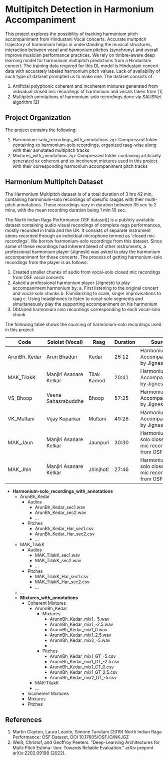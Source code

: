 # Multipitch Detection in Harmonium Accompaniment
This project explores the possibility of tracking harmonium pitch accompaniment from Hindustani Vocal concerts. Accurate multpitch trajectory of harmonium helps in understanding the musical structures, interaction between vocal and harmonium pitches (synchrony) and overall improve musician performance practices. We rely on timbre-aware deep learning model for harmonium multipitch predictions from a Hindustani concert. The training data required for this DL model is Hindustani concert data with accurately labeled harmonium pitch values. Lack of availability of such type of dataset prompted us to make one. The dataset consists of:
1. Artificial polyphonic coherent and incoherent mixtures generated from individual closed mic recordings of harmonium and vocals taken from [1]
2. Multipitch annotations of harmonium-solo recordings done via SAUSNet algorithm [2]

## Project Organization
The project contains the following:
1. Harmonium-solo_recordings_with_annotations.zip: Compressed folder containing xx harmonium-solo recordings, organized raag-wise along with their annotated multipitch tracks
2. Mixtures_with_annotations.zip: Compressed folder containing artificially generated xx coherent and xx incoherent mixtures used in this project with their corresponding harmonium accompaniment pitch tracks

## Harmonium Multipitch Dataset
The Harmonium Multipitch dataset is of a total duration of 3 hrs 42 min, containing harmonium-solo recordings of specific raagas with their multi-pitch annotations. These recordings
vary in duration between 35 sec to 2 mins, with the mean recording duration being 1 min 10 sec.

The North Indian Raga Performance OSF dataset[] is a publicly available dataset containing audio-visual recordings of complete raga performances, mostly recorded in India and the UK. It consists of separate instrument stems recorded through an individual microphone termed as 'closed mic recordings'. We borrow harmonium-solo recordings from this dataset. Since some of these recordings had inherent bleed of other instruments, a professional harmonium player (Jignesh) was asked to play the harmonium accompaniment for those concerts. The process of getting harmonium-solo recordings from the player is as follows:
1. Created smaller chunks of audio from vocal-solo closed mic recordings from OSF vocal concerts
2. Asked a professional harmonium player (Jignesh) to play accompaniment harmonium by:
  a. First listening to the original concert and vocal-solo chunks 
  b. Familiarizing to scale, singer improvisations to raag
  c. Using headphones to listen to vocal-solo segments and simultaneously play the supporting accompaniment on his harmonium
3. Obtained harmonium solo recordings corresponding to each vocal-solo chunk

The following table shows the sourcing of harmonium-solo recordings used in this project:

| Code | Soloist (Vocal) | Raag | Duration  | Source | Link to Concert Audio |
| ------------- | ------------- | ------------- | ------------- | ------------- | ------------- |
| ArunBh_Kedar | Arun Bhaduri  | Kedar  | 26:12  | Harmonium Accompaniment by Jignesh  | [ArunBh_Kedar_Steremix.wav](https://osf.io/mauzt) |
| MAK_TilakK | Manjiri Asanare Kelkar  | Tilak Kamod  | 20:41  | Harmonium Accompaniment by Jignesh | [MAK_TilakK_Stereomix.wav](https://osf.io/n5qkc) |
| VS_Bhoop | Veena Sahasrabuddhe  | Bhoop  | 57:25 | Harmonium Accompaniment by Jignesh | [VS_Bhoop_Stereomix.wav](https://osf.io/9ags7) |
| VK_Multani | Vijay Koparkar  | Multani  | 49:28  | Harmonium Accompaniment by Jignesh | [VK_Multani_Stereomix.wav](https://osf.io/k45q2) |
| MAK_Jaun | Manjiri Asanare Kelkar  | Jaunpuri | 30:30 | Harmonium solo closed-mic recording from OSF | [MAK_Jaun_Stereomix.wav](https://osf.io/prjq4) |
| MAK_Jhin | Manjiri Asanare Kelkar  | Jhinjhoti  | 27:46  | Harmonium solo closed-mic recording from OSF  | [MAK_Jhin_Stereomix.wav](https://osf.io/dxv76) |


- **Harmonium-solo_recordings_with_annotations**
  - ArunBh_Kedar
    - Audios
      - ArunBh_Kedar_sec1.wav
      - ArunBh_Kedar_sec2.wav
      - ...
    - Pitches
      - ArunBh_Kedar_Har_sec1.csv
      - ArunBh_Kedar_Har_sec2.csv
      - ...
  - MAK_TilakK
    - Audios
      - MAK_TilakK_sec1.wav
      - MAK_TilakK_sec2.wav
      - ...
    - Pitches
      - MAK_TilakK_Har_sec1.csv
      - MAK_TilakK_Har_sec2.csv
      - ...
  - ...
  - **Mixtures_with_annotations**
    - Coherent Mixtures
      - ArunnBh_Kedar
        - Mixtures
          - ArunnBh_Kedar_mix1_-5.wav
          - ArunnBh_Kedar_mix1_-2.5.wav
          - ArunnBh_Kedar_mix1_0.wav
          - ArunnBh_Kedar_mix1_2.5.wav
          - ArunnBh_Kedar_mix2_-5.wav
          - ... 
        - Pitches
          - ArunnBh_Kedar_mix1_GT_-5.csv
          - ArunnBh_Kedar_mix1_GT_-2.5.csv
          - ArunnBh_Kedar_mix1_GT_0.csv
          - ArunnBh_Kedar_mix1_GT_2.5.csv
          - ArunnBh_Kedar_mix2_GT_-5.csv
      - MAK-TilakK
      - ...
    - Incoherent Mixtures
    -   Mixtures
    -   Pitches
 

## References
1. Martin Clayton, Laura Leante, Simone Tarsitani (2019) North Indian Raga Performance:
OSF Dataset, DOI 10.17605/OSF.IO/NKJGZ
2. Weiß, Christof, and Geoffroy Peeters. ”Deep-Learning Architectures for Multi-Pitch Estima-
tion: Towards Reliable Evaluation.” arXiv preprint arXiv:2202.09198 (2022).
